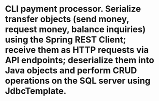 # CLI payment processor. Serialize transfer objects (send money, request money, balance inquiries) using the Spring REST Client; receive them as HTTP requests via API  endpoints; deserialize them into Java objects and perform CRUD operations on the SQL server using JdbcTemplate.
